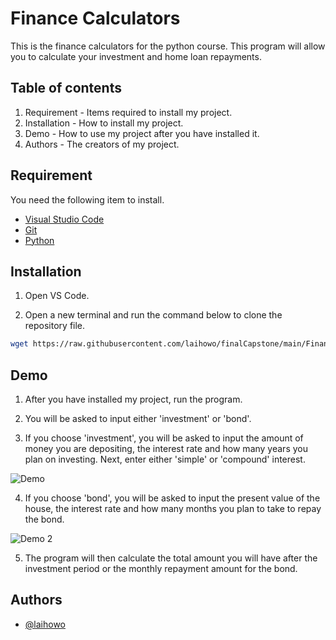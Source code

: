 # Finance Calculators
This is the finance calculators for the python course. This program will allow you to calculate your investment and home loan repayments.

## Table of contents
1. Requirement - Items required to install my project.
2. Installation - How to install my project.
3. Demo - How to use my project after you have installed it.
4. Authors - The creators of my project.

## Requirement

You need the following item to install.
* [Visual Studio Code](https://code.visualstudio.com/)
* [Git](https://git-scm.com/downloads)
* [Python](https://www.python.org/downloads/)

## Installation

1. Open VS Code.

2. Open a new terminal and run the command below to clone the repository file. 

```bash
wget https://raw.githubusercontent.com/laihowo/finalCapstone/main/Finance_Calculators/finance_calculators.py
```

## Demo

1. After you have installed my project, run the program.

2. You will be asked to input either 'investment' or 'bond'.

3. If you choose 'investment', you will be asked to input the amount of money you are depositing, the interest rate and how many years you plan on investing. Next, enter either 'simple' or 'compound' interest. 

![Demo](https://github.com/MISA3395/Projects-HyperionDev/assets/132083386/1abe033c-4075-4f07-b82d-670649ceeef1)  

4. If you choose 'bond', you will be asked to input the present value of the house, the interest rate and how many months you plan to take to repay the bond.

![Demo 2](https://github.com/MISA3395/Projects-HyperionDev/assets/132083386/9ac82d33-0020-4a87-adbd-ea49eaba1d87)

5. The program will then calculate the total amount you will have after the investment period or the monthly repayment amount for the bond.

## Authors

- [@laihowo](https://github.com/laihowo)
